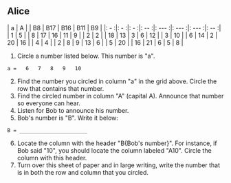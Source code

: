 ## Alice

|  a  |  A  |     |  B8  |  B17  |  B16  |  B11  |  B9  |
|: - :|: - :|: - :|: -- :|: --- :|: --- :|: --- :|: -- :|
|  1  |  5  |     |  8   |  17   |  16   |  11   |  9   |
|  2  |  2  |     |  18  |  13   |  3    |  6    |  12  |
|  3  |  10 |     |  6   |  14   |  2    |  20   |  16  |
|  4  |  4  |     |  2   |  8    |  9    |  13   |  6   |
|  5  |  20 |     |  16  |  21   |  6    |  5    |  8   |

1. Circle a number listed below. This number is "a".

  ```
  a =   6   7   8   9   10
  ```

2. Find the number you circled in column "a" in the grid above. Circle the row that contains that number.
3. Find the circled number in column "A" (capital A). Announce that number so everyone can hear.
4. Listen for Bob to announce his number.
5. Bob's number is "B". Write it below:

  ```
  B = ______________________
  ```

6. Locate the column with the header "B{Bob's number}". For instance, if Bob said "10", you should locate the column labeled "A10". Circle the column with this header.
7. Turn over this sheet of paper and in large writing, write the number that is in both the row and column that you circled.